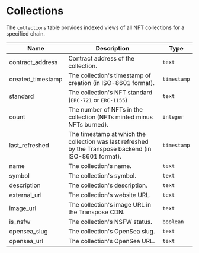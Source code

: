 # Collections

The `collections` table provides indexed views of all NFT collections for a specified chain.

| Name                | Description                                                                 | Type        |
| --------- | --------- | --------------------------------------------------------------------------- |
| contract_address | Contract address of the collection. | `text` |
| created_timestamp | The collection's timestamp of creation (in ISO-8601 format). | `timestamp` |
| standard | The collection's NFT standard (`ERC-721` or `ERC-1155`) | `text` |
| count | The number of NFTs in the collection (NFTs minted minus NFTs burned). | `integer` |
| last_refreshed | The timestamp at which the collection was last refreshed by the Transpose backend (in ISO-8601 format). | `timestamp` |
| name | The collection's name. | `text` |
| symbol | The collection's symbol. | `text` |
| description | The collection's description. | `text` |
| external_url | The collection's website URL. | `text` |
| image_url | The collection's image URL in the Transpose CDN. | `text` |
| is_nsfw | The collection's NSFW status. | `boolean` |
| opensea_slug | The collection's OpenSea slug. | `text` |
| opensea_url | The collection's OpenSea URL. | `text` |
